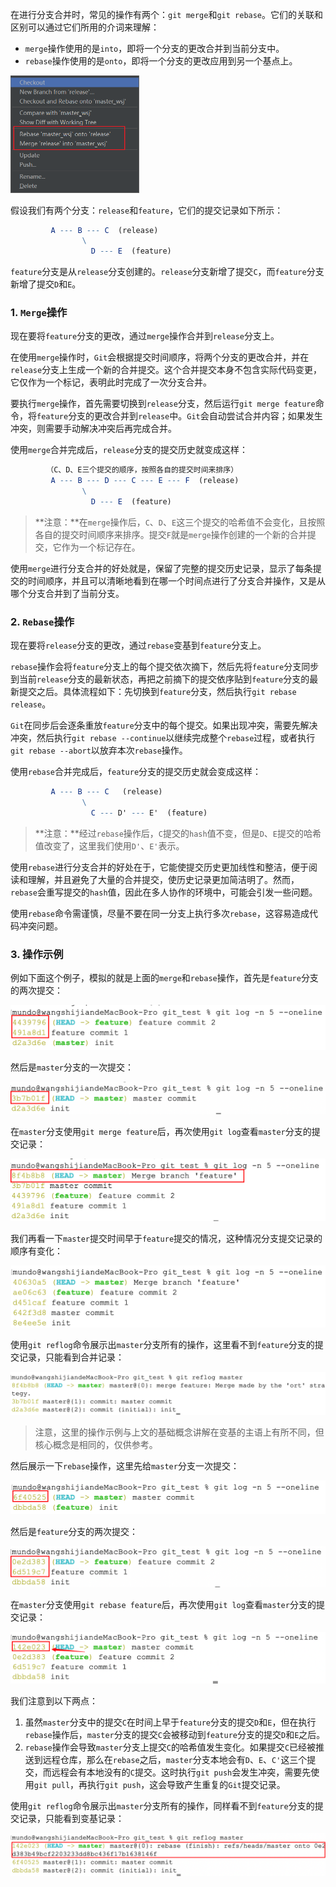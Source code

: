 在进行分支合并时，常见的操作有两个：`git merge`和`git rebase`。它们的关联和区别可以通过它们所用的介词来理解：

- `merge`操作使用的是`into`，即将一个分支的更改合并到当前分支中。
- `rebase`操作使用的是`onto`，即将一个分支的更改应用到另一个基点上。

<img src="image/image-20231214153843223.png" alt="image-20231214153843223" style="zoom:50%;" />

假设我们有两个分支：`release`和`feature`，它们的提交记录如下所示：

```mathematica
         A --- B --- C  (release)
              	\
                  D --- E  (feature)
```

`feature`分支是从`release`分支创建的。`release`分支新增了提交`C`，而`feature`分支新增了提交`D`和`E`。

### 1. `Merge`操作

现在要将`feature`分支的更改，通过`merge`操作合并到`release`分支上。

在使用`merge`操作时，`Git`会根据提交时间顺序，将两个分支的更改合并，并在`release`分支上生成一个新的合并提交。这个合并提交本身不包含实际代码变更，它仅作为一个标记，表明此时完成了一次分支合并。

要执行`merge`操作，首先需要切换到`release`分支，然后运行`git merge feature`命令，将`feature`分支的更改合并到`release`中。`Git`会自动尝试合并内容；如果发生冲突，则需要手动解决冲突后再完成合并。

使用`merge`合并完成后，`release`分支的提交历史就变成这样：

```mathematica
		（C、D、E三个提交的顺序，按照各自的提交时间来排序）
         A --- B --- D --- C --- E --- F  (release)
                \         
                  D --- E  (feature)
```

> **注意：**在`merge`操作后，`C`、`D`、`E`这三个提交的哈希值不会变化，且按照各自的提交时间顺序来排序。提交`F`就是`merge`操作创建的一个新的合并提交，它作为一个标记存在。

使用`merge`进行分支合并的好处就是，保留了完整的提交历史记录，显示了每条提交的时间顺序，并且可以清晰地看到在哪一个时间点进行了分支合并操作，又是从哪个分支合并到了当前分支。

### 2. `Rebase`操作

现在要将`release`分支的更改，通过`rebase`变基到`feature`分支上。

`rebase`操作会将`feature`分支上的每个提交依次摘下，然后先将`feature`分支同步到当前`release`分支的最新状态，再把之前摘下的提交依序贴到`feature`分支的最新提交之后。具体流程如下：先切换到`feature`分支，然后执行`git rebase release`。

`Git`在同步后会逐条重放`feature`分支中的每个提交。如果出现冲突，需要先解决冲突，然后执行`git rebase --continue`以继续完成整个`rebase`过程，或者执行`git rebase --abort`以放弃本次`rebase`操作。

使用`rebase`合并完成后，`feature`分支的提交历史就会变成这样：

```mathematica
         A --- B --- C   (release)
                \
                  C --- D' --- E'  (feature)
```

> **注意：**经过`rebase`操作后，`C`提交的`hash`值不变，但是`D`、`E`提交的哈希值改变了，这里我们使用`D'`、`E'`表示。

使用`rebase`进行分支合并的好处在于，它能使提交历史更加线性和整洁，便于阅读和理解，并且避免了大量的合并提交，使历史记录更加简洁明了。然而，`rebase`会重写提交的`hash`值，因此在多人协作的环境中，可能会引发一些问题。

使用`rebase`命令需谨慎，尽量不要在同一分支上执行多次`rebase`，这容易造成代码冲突问题。

### 3. 操作示例

例如下面这个例子，模拟的就是上面的`merge`和`rebase`操作，首先是`feature`分支的两次提交：

<img src="image/image-20240603214630276.png" alt="image-20240603214630276" style="zoom:50%;" />

然后是`master`分支的一次提交：

<img src="image/image-20240603214744519.png" alt="image-20240603214744519" style="zoom:50%;" />

在`master`分支使用`git merge feature`后，再次使用`git log`查看`master`分支的提交记录：

<img src="image/image-20240603215102310.png" alt="image-20240603215102310" style="zoom:50%;" />

我们再看一下`master`提交时间早于`feature`提交的情况，这种情况分支提交记录的顺序有变化：

<img src="image/image-20240603220851382.png" alt="image-20240603220851382" style="zoom:50%;" />

使用`git reflog`命令展示出`master`分支所有的操作，这里看不到`feature`分支的提交记录，只能看到合并记录：

<img src="image/image-20240603215554466.png" alt="image-20240603215554466" style="zoom:50%;" />

> 注意，这里的操作示例与上文的基础概念讲解在变基的主语上有所不同，但核心概念是相同的，仅供参考。

然后展示一下`rebase`操作，这里先给`master`分支一次提交：

<img src="image/image-20240603224005267.png" alt="image-20240603224005267" style="zoom:50%;" />

然后是`feature`分支的两次提交：

<img src="image/image-20240603223740031.png" alt="image-20240603223740031" style="zoom:50%;" />

在`master`分支使用`git rebase feature`后，再次使用`git log`查看`master`分支的提交记录：

<img src="image/image-20240603223936401.png" alt="image-20240603223936401" style="zoom:50%;" />

我们注意到以下两点：

1. 虽然`master`分支中的提交`C`在时间上早于`feature`分支的提交`D`和`E`，但在执行`rebase`操作后，`master`分支的提交`C`会被移动到`feature`分支的提交`D`和`E`之后。
2. `rebase`操作会导致`master`分支上提交`C`的哈希值发生变化。如果提交`C`已经被推送到远程仓库，那么在`rebase`之后，`master`分支本地会有`D`、`E`、`C'`这三个提交，而远程会有本地没有的`C`提交。这时执行`git push`会发生冲突，需要先使用`git pull`，再执行`git push`，这会导致产生重复的`Git`提交记录。

使用`git reflog`命令展示出`master`分支所有的操作，同样看不到`feature`分支的提交记录，只能看到变基记录：

<img src="image/image-20240603224204449.png" alt="image-20240603224204449" style="zoom:50%;" />

